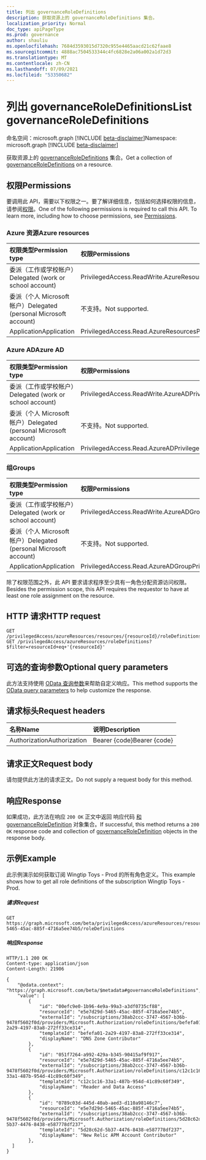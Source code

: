 ```yaml
---
title: 列出 governanceRoleDefinitions
description: 获取资源上的 governanceRoleDefinitions 集合。
localization_priority: Normal
doc_type: apiPageType
ms.prod: governance
author: shauliu
ms.openlocfilehash: 7684d3593015d7320c955e4465aacd21c62faae8
ms.sourcegitcommit: 4888ac7504533344c4fc6828e2a06a002a1d72d3
ms.translationtype: MT
ms.contentlocale: zh-CN
ms.lasthandoff: 07/09/2021
ms.locfileid: "53350682"
---
```

# <a name="list-governanceroledefinitions"></a><span data-ttu-id="066fe-103">列出 governanceRoleDefinitions</span><span class="sxs-lookup"><span data-stu-id="066fe-103">List governanceRoleDefinitions</span></span>

<span data-ttu-id="066fe-104">命名空间：microsoft.graph [!INCLUDE [beta-disclaimer](../../includes/beta-disclaimer.md)]</span><span class="sxs-lookup"><span data-stu-id="066fe-104">Namespace: microsoft.graph [!INCLUDE [beta-disclaimer](../../includes/beta-disclaimer.md)]</span></span>

<span data-ttu-id="066fe-105">获取资源上的 [governanceRoleDefinitions](../resources/governanceroledefinition.md) 集合。</span><span class="sxs-lookup"><span data-stu-id="066fe-105">Get a collection of [governanceRoleDefinitions](../resources/governanceroledefinition.md) on a resource.</span></span>

## <a name="permissions"></a><span data-ttu-id="066fe-106">权限</span><span class="sxs-lookup"><span data-stu-id="066fe-106">Permissions</span></span>
<span data-ttu-id="066fe-p101">要调用此 API，需要以下权限之一。要了解详细信息，包括如何选择权限的信息，请参阅[权限](/graph/permissions-reference#privileged-access-permissions)。</span><span class="sxs-lookup"><span data-stu-id="066fe-p101">One of the following permissions is required to call this API. To learn more, including how to choose permissions, see [Permissions](/graph/permissions-reference#privileged-access-permissions).</span></span>

### <a name="azure-resources"></a><span data-ttu-id="066fe-109">Azure 资源</span><span class="sxs-lookup"><span data-stu-id="066fe-109">Azure resources</span></span>

| <span data-ttu-id="066fe-110">权限类型</span><span class="sxs-lookup"><span data-stu-id="066fe-110">Permission type</span></span> | <span data-ttu-id="066fe-111">权限</span><span class="sxs-lookup"><span data-stu-id="066fe-111">Permissions</span></span> |
|:--------------- |:----------- |
| <span data-ttu-id="066fe-112">委派（工作或学校帐户）</span><span class="sxs-lookup"><span data-stu-id="066fe-112">Delegated (work or school account)</span></span> | <span data-ttu-id="066fe-113">PrivilegedAccess.ReadWrite.AzureResources</span><span class="sxs-lookup"><span data-stu-id="066fe-113">PrivilegedAccess.ReadWrite.AzureResources</span></span> |
| <span data-ttu-id="066fe-114">委派（个人 Microsoft 帐户）</span><span class="sxs-lookup"><span data-stu-id="066fe-114">Delegated (personal Microsoft account)</span></span> | <span data-ttu-id="066fe-115">不支持。</span><span class="sxs-lookup"><span data-stu-id="066fe-115">Not supported.</span></span> |
| <span data-ttu-id="066fe-116">Application</span><span class="sxs-lookup"><span data-stu-id="066fe-116">Application</span></span> | <span data-ttu-id="066fe-117">PrivilegedAccess.Read.AzureResources</span><span class="sxs-lookup"><span data-stu-id="066fe-117">PrivilegedAccess.Read.AzureResources</span></span> |

### <a name="azure-ad"></a><span data-ttu-id="066fe-118">Azure AD</span><span class="sxs-lookup"><span data-stu-id="066fe-118">Azure AD</span></span>

| <span data-ttu-id="066fe-119">权限类型</span><span class="sxs-lookup"><span data-stu-id="066fe-119">Permission type</span></span> | <span data-ttu-id="066fe-120">权限</span><span class="sxs-lookup"><span data-stu-id="066fe-120">Permissions</span></span> |
|:--------------- |:----------- |
| <span data-ttu-id="066fe-121">委派（工作或学校帐户）</span><span class="sxs-lookup"><span data-stu-id="066fe-121">Delegated (work or school account)</span></span> | <span data-ttu-id="066fe-122">PrivilegedAccess.ReadWrite.AzureAD</span><span class="sxs-lookup"><span data-stu-id="066fe-122">PrivilegedAccess.ReadWrite.AzureAD</span></span> |
| <span data-ttu-id="066fe-123">委派（个人 Microsoft 帐户）</span><span class="sxs-lookup"><span data-stu-id="066fe-123">Delegated (personal Microsoft account)</span></span> | <span data-ttu-id="066fe-124">不支持。</span><span class="sxs-lookup"><span data-stu-id="066fe-124">Not supported.</span></span> |
| <span data-ttu-id="066fe-125">Application</span><span class="sxs-lookup"><span data-stu-id="066fe-125">Application</span></span> | <span data-ttu-id="066fe-126">PrivilegedAccess.Read.AzureAD</span><span class="sxs-lookup"><span data-stu-id="066fe-126">PrivilegedAccess.Read.AzureAD</span></span> |

### <a name="groups"></a><span data-ttu-id="066fe-127">组</span><span class="sxs-lookup"><span data-stu-id="066fe-127">Groups</span></span>

|<span data-ttu-id="066fe-128">权限类型</span><span class="sxs-lookup"><span data-stu-id="066fe-128">Permission type</span></span> | <span data-ttu-id="066fe-129">权限</span><span class="sxs-lookup"><span data-stu-id="066fe-129">Permissions</span></span> |
|:-------------- |:----------- |
| <span data-ttu-id="066fe-130">委派（工作或学校帐户）</span><span class="sxs-lookup"><span data-stu-id="066fe-130">Delegated (work or school account)</span></span> | <span data-ttu-id="066fe-131">PrivilegedAccess.ReadWrite.AzureADGroup</span><span class="sxs-lookup"><span data-stu-id="066fe-131">PrivilegedAccess.ReadWrite.AzureADGroup</span></span> |
| <span data-ttu-id="066fe-132">委派（个人 Microsoft 帐户）</span><span class="sxs-lookup"><span data-stu-id="066fe-132">Delegated (personal Microsoft account)</span></span> | <span data-ttu-id="066fe-133">不支持。</span><span class="sxs-lookup"><span data-stu-id="066fe-133">Not supported.</span></span> |
| <span data-ttu-id="066fe-134">Application</span><span class="sxs-lookup"><span data-stu-id="066fe-134">Application</span></span> | <span data-ttu-id="066fe-135">PrivilegedAccess.Read.AzureADGroup</span><span class="sxs-lookup"><span data-stu-id="066fe-135">PrivilegedAccess.Read.AzureADGroup</span></span> |

<span data-ttu-id="066fe-136">除了权限范围之外，此 API 要求请求程序至少具有一角色分配资源访问权限。</span><span class="sxs-lookup"><span data-stu-id="066fe-136">Besides the permission scope, this API requires the requestor to have at least one role assignment on the resource.</span></span>

## <a name="http-request"></a><span data-ttu-id="066fe-137">HTTP 请求</span><span class="sxs-lookup"><span data-stu-id="066fe-137">HTTP request</span></span>
<!-- { "blockType": "ignored" } -->
```http
GET /privilegedAccess/azureResources/resources/{resourceId}/roleDefinitions
GET /privilegedAccess/azureResources/roleDefinitions?$filter=resourceId+eq+'{resourceId}'
```
## <a name="optional-query-parameters"></a><span data-ttu-id="066fe-138">可选的查询参数</span><span class="sxs-lookup"><span data-stu-id="066fe-138">Optional query parameters</span></span>
<span data-ttu-id="066fe-139">此方法支持使用 [OData 查询参数](/graph/query-parameters)来帮助自定义响应。</span><span class="sxs-lookup"><span data-stu-id="066fe-139">This method supports the [OData query parameters](/graph/query-parameters) to help customize the response.</span></span>

## <a name="request-headers"></a><span data-ttu-id="066fe-140">请求标头</span><span class="sxs-lookup"><span data-stu-id="066fe-140">Request headers</span></span>
| <span data-ttu-id="066fe-141">名称</span><span class="sxs-lookup"><span data-stu-id="066fe-141">Name</span></span>      |<span data-ttu-id="066fe-142">说明</span><span class="sxs-lookup"><span data-stu-id="066fe-142">Description</span></span>|
|:----------|:----------|
| <span data-ttu-id="066fe-143">Authorization</span><span class="sxs-lookup"><span data-stu-id="066fe-143">Authorization</span></span>  | <span data-ttu-id="066fe-144">Bearer {code}</span><span class="sxs-lookup"><span data-stu-id="066fe-144">Bearer {code}</span></span>|

## <a name="request-body"></a><span data-ttu-id="066fe-145">请求正文</span><span class="sxs-lookup"><span data-stu-id="066fe-145">Request body</span></span>
<span data-ttu-id="066fe-146">请勿提供此方法的请求正文。</span><span class="sxs-lookup"><span data-stu-id="066fe-146">Do not supply a request body for this method.</span></span>
## <a name="response"></a><span data-ttu-id="066fe-147">响应</span><span class="sxs-lookup"><span data-stu-id="066fe-147">Response</span></span>
<span data-ttu-id="066fe-148">如果成功，此方法在响应 `200 OK` 正文中返回 响应代码 [和 governanceRoleDefinition](../resources/governanceroledefinition.md) 对象集合。</span><span class="sxs-lookup"><span data-stu-id="066fe-148">If successful, this method returns a `200 OK` response code and collection of [governanceRoleDefinition](../resources/governanceroledefinition.md) objects in the response body.</span></span>
## <a name="example"></a><span data-ttu-id="066fe-149">示例</span><span class="sxs-lookup"><span data-stu-id="066fe-149">Example</span></span>
<!-- {
  "blockType": "request",
  "name": "get_governanceroledefinitions"
}-->
<span data-ttu-id="066fe-150">此示例演示如何获取订阅 Wingtip Toys - Prod 的所有角色定义。</span><span class="sxs-lookup"><span data-stu-id="066fe-150">This example shows how to get all role definitions of the subscription Wingtip Toys - Prod.</span></span>
##### <a name="request"></a><span data-ttu-id="066fe-151">请求</span><span class="sxs-lookup"><span data-stu-id="066fe-151">Request</span></span>
```http
GET https://graph.microsoft.com/beta/privilegedAccess/azureResources/resources/e5e7d29d-5465-45ac-885f-4716a5ee74b5/roleDefinitions  
```
##### <a name="response"></a><span data-ttu-id="066fe-152">响应</span><span class="sxs-lookup"><span data-stu-id="066fe-152">Response</span></span>
<!-- {
  "blockType": "response",
  "truncated": true,
  "@odata.type": "microsoft.graph.governanceRoleDefinition",
  "isCollection": true
} -->
```http
HTTP/1.1 200 OK
Content-type: application/json
Content-Length: 21906

{
    "@odata.context": "https://graph.microsoft.com/beta/$metadata#governanceRoleDefinitions",
    "value": [
        {
            "id": "00efc9e0-1b96-4e9a-99a3-a3df0735cf88",
            "resourceId": "e5e7d29d-5465-45ac-885f-4716a5ee74b5",
            "externalId": "/subscriptions/38ab2ccc-3747-4567-b36b-9478f5602f0d/providers/Microsoft.Authorization/roleDefinitions/befefa01-2a29-4197-83a8-272ff33ce314",
            "templateId": "befefa01-2a29-4197-83a8-272ff33ce314",
            "displayName": "DNS Zone Contributor"
        },
        {
            "id": "051f7264-a992-429a-b345-90415af9f917",
            "resourceId": "e5e7d29d-5465-45ac-885f-4716a5ee74b5",
            "externalId": "/subscriptions/38ab2ccc-3747-4567-b36b-9478f5602f0d/providers/Microsoft.Authorization/roleDefinitions/c12c1c16-33a1-487b-954d-41c89c60f349",
            "templateId": "c12c1c16-33a1-487b-954d-41c89c60f349",
            "displayName": "Reader and Data Access"
        },
        {
            "id": "0789c03d-445d-40ab-aed3-d110a98146c7",
            "resourceId": "e5e7d29d-5465-45ac-885f-4716a5ee74b5",
            "externalId": "/subscriptions/38ab2ccc-3747-4567-b36b-9478f5602f0d/providers/Microsoft.Authorization/roleDefinitions/5d28c62d-5b37-4476-8438-e587778df237",
            "templateId": "5d28c62d-5b37-4476-8438-e587778df237",
            "displayName": "New Relic APM Account Contributor"
        },
  ]
}
```


<!-- uuid: 8fcb5dbc-d5aa-4681-8e31-b001d5168d79
2015-10-25 14:57:30 UTC -->
<!--
{
  "type": "#page.annotation",
  "description": "List governanceRoleDefinitions",
  "keywords": "",
  "section": "documentation",
  "tocPath": "",
  "suppressions": []
}
-->


